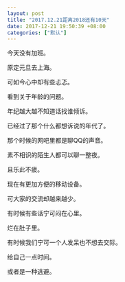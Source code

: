 ```yaml
---
layout: post
title: "2017.12.21距离2018还有10天"
date: 2017-12-21 19:50:39 +08:00
categories: ["默认"]
---
```


<p>今天没有加班。</p>
<p>原定元旦去上海。</p>
<p>可如今心中却有些忐忑。</p>
<p>看到关于年龄的问题。</p>
<p>年纪越大越不知道话找谁倾诉。</p>
<p>已经过了那个什么都想诉说的年代了。</p>
<p>那个时候的网吧里都是聊QQ的声音。</p>
<p>素不相识的陌生人都可以聊一整夜。</p>
<p>且乐此不疲。</p>
<p>现在有更加方便的移动设备。</p>
<p>可大家的交流却越来越少。</p>
<p>有时候有些话宁可闷在心里。</p>
<p>烂在肚子里。</p>
<p>有时候我们宁可一个人发呆也不想去交际。</p>
<p>给自己一点时间。</p>
<p>或者是一种逃避。</p>
<p>&nbsp;</p>
<p>&nbsp;</p>